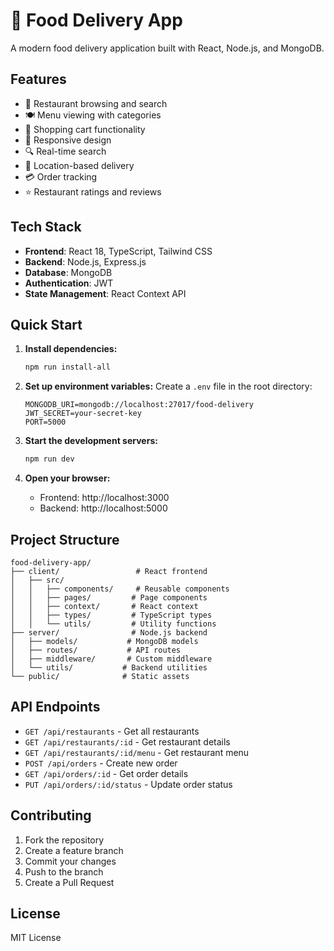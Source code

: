 # 🍕 Food Delivery App

A modern food delivery application built with React, Node.js, and MongoDB.

## Features

- 🏪 Restaurant browsing and search
- 🍽️ Menu viewing with categories
- 🛒 Shopping cart functionality
- 📱 Responsive design
- 🔍 Real-time search
- 📍 Location-based delivery
- 💳 Order tracking
- ⭐ Restaurant ratings and reviews

## Tech Stack

- **Frontend**: React 18, TypeScript, Tailwind CSS
- **Backend**: Node.js, Express.js
- **Database**: MongoDB
- **Authentication**: JWT
- **State Management**: React Context API

## Quick Start

1. **Install dependencies:**
   ```bash
   npm run install-all
   ```

2. **Set up environment variables:**
   Create a `.env` file in the root directory:
   ```
   MONGODB_URI=mongodb://localhost:27017/food-delivery
   JWT_SECRET=your-secret-key
   PORT=5000
   ```

3. **Start the development servers:**
   ```bash
   npm run dev
   ```

4. **Open your browser:**
   - Frontend: http://localhost:3000
   - Backend: http://localhost:5000

## Project Structure

```
food-delivery-app/
├── client/                 # React frontend
│   ├── src/
│   │   ├── components/     # Reusable components
│   │   ├── pages/         # Page components
│   │   ├── context/       # React context
│   │   ├── types/         # TypeScript types
│   │   └── utils/         # Utility functions
├── server/                # Node.js backend
│   ├── models/           # MongoDB models
│   ├── routes/           # API routes
│   ├── middleware/       # Custom middleware
│   └── utils/           # Backend utilities
└── public/              # Static assets
```

## API Endpoints

- `GET /api/restaurants` - Get all restaurants
- `GET /api/restaurants/:id` - Get restaurant details
- `GET /api/restaurants/:id/menu` - Get restaurant menu
- `POST /api/orders` - Create new order
- `GET /api/orders/:id` - Get order details
- `PUT /api/orders/:id/status` - Update order status

## Contributing

1. Fork the repository
2. Create a feature branch
3. Commit your changes
4. Push to the branch
5. Create a Pull Request

## License

MIT License 